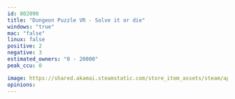 ```yaml
---
id: 802090
title: "Dungeon Puzzle VR - Solve it or die"
windows: "true"
mac: "false"
linux: false
positive: 2
negative: 3
estimated_owners: "0 - 20000"
peak_ccu: 0

image: https://shared.akamai.steamstatic.com/store_item_assets/steam/apps/802090/header.jpg?t=1540339184
opinions:
---
```

